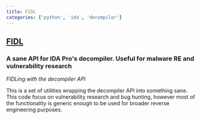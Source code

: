 ```yaml
---
title: FIDL
categories: ['python', 'ida', 'decompiler']
---
```

## [FIDL](https://github.com/mandiant/FIDL)

### A sane API for IDA Pro's decompiler. Useful for malware RE and vulnerability research


_FIDLing with the decompiler API_


This is a set of utilities wrapping the decompiler API into something sane. This code focus on vulnerability research and bug hunting, however most of the functionality is generic enough to be used for broader reverse engineering purposes.

